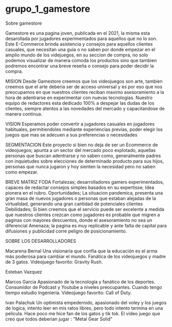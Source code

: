 # grupo_1_gamestore

Sobre gamestore

Gamestore es una pagina joven, publicada en el 2021, la misma esta desarollada por jugadores experimentados para aquellos que no lo son. Este E-Commerce brinda asistencia y consejos para aquellos clientes casuales, que necesitan una guia o no saben por donde empezar en el amplio mundo de los videjuegos, en su seccion de compra, no solo podemos visualizar de manera comoda los productos sino que tambien podremos encontrar una breve reseña o consejo para poder decidir la compra. 

MISION
Desde Gamestore creemos que los videojuegos son arte, tambien creemos que el arte deberia ser de acceso universal y es por eso que nos preocupamos en que nuestros clientes reciban maximo asesoramiento a la hora de adentrarse en experimentar con nuevas tecnologias. Nuestro equipo de redactores esta dedicado 100% a despejar las dudas de los clientes, siempre atentos a las novedades del mercado y capacitandose de manera continua.

VISION
Esperamos poder convertir a jugadores casuales en jugadores habituales, permitiendoles mediante experiencias previas, poder elegir los juegos que mas se adecuen a sus preferencias o necesidades

SEGMENTACION
Este proyecto si bien no deja de ser un Ecommerce de videojuegos; apunta a un sector del mercado poco explotado, aquellas personas que buscan adentrarse y no saben como, generalmente padres con inquietudes sobre elecciones de determinado producto para sus hijos, personas que nunca jugaron y hoy sienten la necesidad pero no saben como empezar. 

BREVE MATRIZ FODA
Fortalezas; desarrolladores gamers experimentados, capaces de redactar consejos simples basados en su expertisse; Idea pionera en el rubro.
Oportunidades; La situacion pandemica, presenta una gran masa de nuevos jugadores o personas que estaban alejadas de la virtualidad, generando una gran cantidad de potenciales clientes
Debilidades; Si bien creemos que el servicio puede ser excelente a medida que nuestros clientes crezcan como jugadores es probable que migren a paginas con mayores descuentos, donde el asesoramiento no sea un diferencial
Amenaza; la pagina es muy replicable y ante falta de capital para difusiones y publicidad corre peligro de posicionamiento.



SOBRE LOS DESARROLLADORES

Macarena Bernal 
Una visionaria que confía que la educación es el arma más poderosa para cambiar el mundo. Fanática de los videojuegos y madre de 3 gatos. Videojuego favorito: Gravity Rush.

Esteban Vazquez

Marcos Garcia
Apasionado de la tecnología y fanático de los deportes. Consumidor de Podcast y Youtube a niveles preocupantes. Cuando tengo tiempo estudio Ingeniería. Videojuego favorito: Call of Duty.

Ivan Palachuk
Un optimista empedernido, apasionado del voley y los juegos de logica, intento leer en mis ratos libres, pero todo intento termina en una pelicula. Hace poco me hice fan de los gatos y tik tok. El video juego que creo que todos deberian jugar : "Metal Gear Solid"






